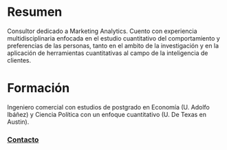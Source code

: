 # Resumen 

Consultor dedicado a Marketing Analytics. Cuento con experiencia multidisciplinaria enfocada en el estudio cuantitativo del comportamiento y preferencias de las personas, tanto en el ambito de la investigación y en la aplicación de herramientas cuantitativas al campo de la inteligencia de clientes. 

# Formación 

Ingeniero comercial con estudios de postgrado en Economía (U. Adolfo Ibáñez) y Ciencia Política con un enfoque cuantitativo (U. De Texas en Austin). 

### **[Contacto](mailto:contact@rak.cl)**